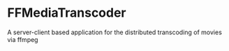 # FFMediaTranscoder
A server-client based application for the distributed transcoding of movies via ffmpeg
